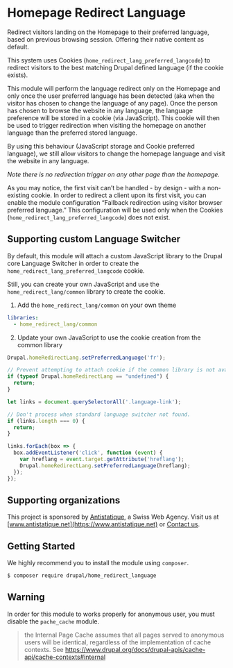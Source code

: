 # Homepage Redirect Language

Redirect visitors landing on the Homepage to their preferred language, based on previous browsing session.
Offering their native content as default.

This system uses Cookies (`home_redirect_lang_preferred_langcode`) to redirect visitors to the best matching Drupal
defined language (if the cookie exists).

This module will perform the language redirect only on the Homepage and only once the user preferred language has been
detected (aka when the visitor has chosen to change the language of any page).
Once the person has chosen to browse the website in any language, the language preference will be stored in a cookie
(via JavaScript).
This cookie will then be used to trigger redirection when visiting the homepage on another language than the preferred
stored language.

By using this behaviour (JavaScript storage and Cookie preferred language), we still allow visitors to change the
homepage language and visit the website in any language.

_Note there is no redirection trigger on any other page than the homepage._

As you may notice, the first visit can’t be handled - by design - with a non-existing cookie. In order to redirect a
client upon its first visit, you can enable the module configuration “Fallback redirection using visitor browser
preferred language.” This configuration will be used only when the Cookies (`home_redirect_lang_preferred_langcode`) does not exist.

## Supporting custom Language Switcher

By default, this module will attach a custom JavaScript library to the Drupal core Language Switcher in order to
create the `home_redirect_lang_preferred_langcode` cookie.

Still, you can create your own JavaScript and use the `home_redirect_lang/common` library to create the cookie.

1. Add the `home_redirect_lang/common` on your own theme

```yaml
libraries:
  - home_redirect_lang/common
```

2. Update your own JavaScript to use the cookie creation from the common library

```javascript
Drupal.homeRedirectLang.setPreferredLanguage('fr');
```

```javascript
// Prevent attempting to attach cookie if the common library is not available.
if (typeof Drupal.homeRedirectLang == "undefined") {
  return;
}

let links = document.querySelectorAll('.language-link');

// Don't process when standard language switcher not found.
if (links.length === 0) {
  return;
}

links.forEach(box => {
  box.addEventListener('click', function (event) {
    var hreflang = event.target.getAttribute('hreflang');
    Drupal.homeRedirectLang.setPreferredLanguage(hreflang);
  });
});
```

## Supporting organizations

This project is sponsored by [Antistatique](https://www.antistatique.net), a Swiss Web Agency.
Visit us at [www.antistatique.net](https://www.antistatique.net) or
[Contact us](mailto:info@antistatique.net).

## Getting Started

We highly recommend you to install the module using `composer`.

```bash
$ composer require drupal/home_redirect_language
```

## Warning

In order for this module to works properly for anonymous user, you must disable the `pache_cache` module.

> the Internal Page Cache assumes that all pages served to anonymous users will
> be identical, regardless of the implementation of cache contexts.
See https://www.drupal.org/docs/drupal-apis/cache-api/cache-contexts#internal
